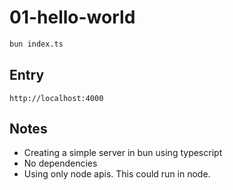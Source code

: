 # 01-hello-world

```bash
bun index.ts
```

## Entry

```
http://localhost:4000
```

## Notes

- Creating a simple server in bun using typescript
- No dependencies
- Using only node apis. This could run in node.
